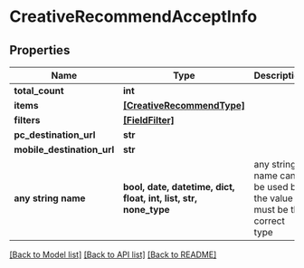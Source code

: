 # CreativeRecommendAcceptInfo


## Properties
Name | Type | Description | Notes
------------ | ------------- | ------------- | -------------
**total_count** | **int** |  | [optional] 
**items** | [**[CreativeRecommendType]**](CreativeRecommendType.md) |  | [optional] 
**filters** | [**[FieldFilter]**](FieldFilter.md) |  | [optional] 
**pc_destination_url** | **str** |  | [optional] 
**mobile_destination_url** | **str** |  | [optional] 
**any string name** | **bool, date, datetime, dict, float, int, list, str, none_type** | any string name can be used but the value must be the correct type | [optional]

[[Back to Model list]](../README.md#documentation-for-models) [[Back to API list]](../README.md#documentation-for-api-endpoints) [[Back to README]](../README.md)


